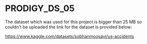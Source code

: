 # PRODIGY_DS_05

The dataset which was used for this project is bigger than 25 MB so couldn't be uploaded the link for the dataset is provided below:

https://www.kaggle.com/datasets/sobhanmoosavi/us-accidents
